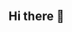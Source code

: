 ## Hi there 👋

<!--
**Data Scientist con background en Ingeniería Electrónica.   Desarrollo de proyectos de Ingeniería, seguridad electrónica y especialización en instrumentación electrónica que me ayudaron a Liderar equipos y  analizar datos relevantes de las empresas. Conocimientos en metodologías ágiles, flujos de trabajo, análisis e ingeniería de datos, evaluación de modelos, machine learning, visualización en Dashboard con automatización de datos. Tengo experiencia en  arquitectura de datos con Python generación de reportes en Power BI, automatización de Pipelines ETL y EDA con Google Cloud Storage>. Con  Disciplina y compromiso por la compañía para sacar adelante los proyectos, excelente trabajo en equipo con calidad y humanismo. 


- 🔭 I’m currently working on ...
- 🌱 I’m currently learning ...
- 👯 I’m looking to collaborate on ...
- 🤔 I’m looking for help with ...
- 💬 Ask me about ...
- 📫 How to reach me: ...
- 😄 Pronouns: ...
- ⚡ Fun fact: ...
-->
